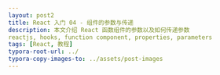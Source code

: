 ```yaml
---
layout: post2
title: React 入门 04 - 组件的参数与传递
description: 本文介绍 React 函数组件的参数以及如何传递参数
reactjs, hooks, function component, properties, parameters
tags: [React, 教程]
typora-root-url: ../
typora-copy-images-to: ../assets/post-images
---
```

